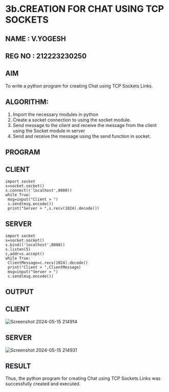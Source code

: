 # 3b.CREATION FOR CHAT USING TCP SOCKETS
## NAME : V.YOGESH
## REG NO : 212223230250
## AIM
To write a python program for creating Chat using TCP Sockets Links.
## ALGORITHM:
1. Import the necessary modules in python
2. Create a socket connection to using the socket module.
3. Send message to the client and receive the message from the client using the Socket module in
 server
4. Send and receive the message using the send function in socket.
## PROGRAM
## CLIENT 
```
import socket
s=socket.socket()
s.connect(('localhost',8000))
while True:
 msg=input("Client > ")
 s.send(msg.encode())
 print("Server > ",s.recv(1024).decode())
```
## SERVER
```
import socket
s=socket.socket()
s.bind(('localhost',8000))
s.listen(5)
c,addr=s.accept()
while True:
 ClientMessage=c.recv(1024).decode()
 print("Client > ",ClientMessage)
 msg=input("Server > ")
 c.send(msg.encode())
```
## OUTPUT
## CLIENT
![Screenshot 2024-05-15 214914](https://github.com/Yogesh-Yogi-1/3b_CHAT_USING_TCP_SOCKETS/assets/148514598/c18727bb-6141-4192-a445-9478662642e9)
## SERVER
![Screenshot 2024-05-15 214931](https://github.com/Yogesh-Yogi-1/3b_CHAT_USING_TCP_SOCKETS/assets/148514598/094a5f16-5036-4091-b1f1-f5783a659278)
## RESULT
Thus, the python program for creating Chat using TCP Sockets Links was successfully 
created and executed.
